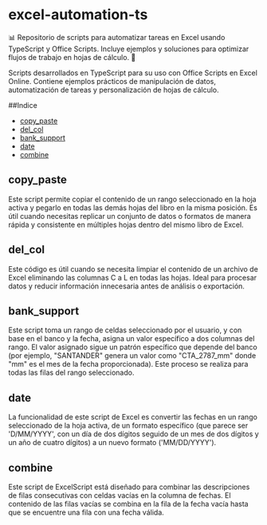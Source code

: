 # excel-automation-ts

📊 Repositorio de scripts para automatizar tareas en Excel usando TypeScript y Office Scripts. Incluye ejemplos y soluciones para optimizar flujos de trabajo en hojas de cálculo. 🚀

Scripts desarrollados en TypeScript para su uso con Office Scripts en Excel Online. Contiene ejemplos prácticos de manipulación de datos, automatización de tareas y personalización de hojas de cálculo.

##Indice
- [copy_paste](copy_paste.osts)
- [del_col](del_col.osts)
- [bank_support](bank_support.osts)
- [date](date.osts)
- [combine](combine.osts)

## copy_paste

Este script permite copiar el contenido de un rango seleccionado en la hoja activa y pegarlo en todas las demás hojas del libro en la misma posición. Es útil cuando necesitas replicar un conjunto de datos o formatos de manera rápida y consistente en múltiples hojas dentro del mismo libro de Excel.

## del_col
Este código es útil cuando se necesita limpiar el contenido de un archivo de Excel eliminando las columnas C a L en todas las hojas. Ideal para procesar datos y reducir información innecesaria antes de análisis o exportación.

## bank_support
Este script toma un rango de celdas seleccionado por el usuario, y con base en el banco y la fecha, asigna un valor específico a dos columnas del rango. El valor asignado sigue un patrón específico que depende del banco (por ejemplo, "SANTANDER" genera un valor como "CTA_2787_mm" donde "mm" es el mes de la fecha proporcionada). Este proceso se realiza para todas las filas del rango seleccionado.

## date
La funcionalidad de este script de Excel es convertir las fechas en un rango seleccionado de la hoja activa, de un formato específico (que parece ser 'D/MM/YYYY', con un día de dos dígitos seguido de un mes de dos dígitos y un año de cuatro dígitos) a un nuevo formato ('MM/DD/YYYY').

## combine
Este script de ExcelScript está diseñado para combinar las descripciones de filas consecutivas con celdas vacías en la columna de fechas. El contenido de las filas vacías se combina en la fila de la fecha vacía hasta que se encuentre una fila con una fecha válida.

